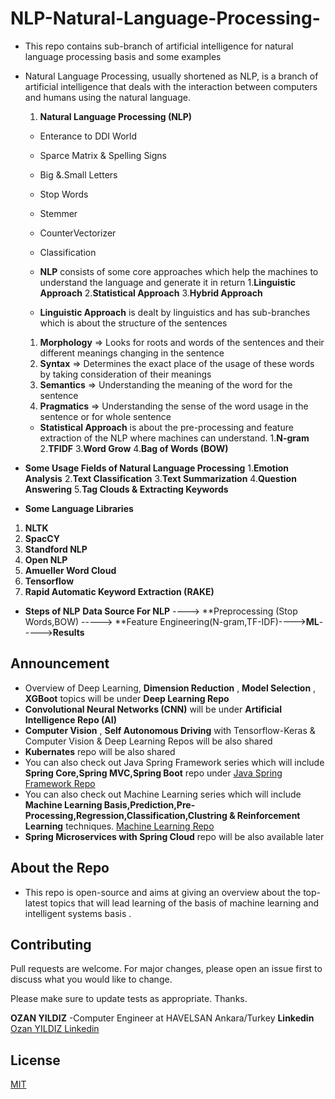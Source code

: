 # NLP-Natural-Language-Processing-
- This repo contains sub-branch of artificial intelligence for natural language processing basis and some examples
- Natural Language Processing, usually shortened as NLP, is a branch of artificial intelligence that deals with the interaction between computers and humans using the natural language.

  1. **Natural Language Processing (NLP)**
  - Enterance to DDI World
  - Sparce Matrix & Spelling Signs
  - Big &.Small Letters
  - Stop Words
  - Stemmer
  - CounterVectorizer
  - Classification
  
  - **NLP** consists of some core approaches which help the machines to understand the language and generate it in return
  1.**Linguistic Approach**
  2.**Statistical Approach** 
  3.**Hybrid Approach**
  
  - **Linguistic Approach** is dealt by linguistics and has sub-branches which is about the structure of the sentences
  1. **Morphology** => Looks for roots and words of the sentences and their different meanings changing in the sentence
  2. **Syntax** => Determines the exact place of the usage of these words by taking consideration of their meanings
  3. **Semantics** => Understanding the meaning of the word for the sentence
  4. **Pragmatics** => Understanding the sense of the word usage in the sentence or for whole sentence
  
  - **Statistical Approach** is about the pre-processing and feature extraction of the NLP where machines can understand.
  1.**N-gram**
  2.**TFIDF**
  3.**Word Grow**
  4.**Bag of Words (BOW)**
  
  
 - **Some Usage Fields of Natural Language Processing**
  1.**Emotion Analysis**
  2.**Text Classification**
  3.**Text Summarization**
  4.**Question Answering**
  5.**Tag Clouds & Extracting Keywords**
  
 - **Some Language Libraries**
 1. **NLTK**
 2. **SpacCY**
 3. **Standford NLP**
 4. **Open NLP**
 5. **Amueller Word Cloud**
 6. **Tensorflow**
 7. **Rapid Automatic Keyword Extraction (RAKE)**
 
 - **Steps of NLP**
 **Data Source For NLP** ----> **Preprocessing (Stop Words,BOW) -----> **Feature Engineering(N-gram,TF-IDF)---->**ML**----->**Results**

## Announcement
- Overview of Deep Learning, **Dimension Reduction** , **Model Selection** , **XGBoot** topics will be under **Deep Learning Repo** 
- **Convolutional Neural Networks (CNN)** will be under **Artificial Intelligence Repo (AI)** 
- **Computer Vision** , **Self Autonomous Driving** with Tensorflow-Keras & Computer Vision & Deep Learning Repos will be also shared 
- **Kubernates** repo will be also shared 
- You can also check out Java Spring Framework series which will include **Spring Core,Spring MVC,Spring Boot** repo under
[Java Spring Framework Repo](https://github.com/ozanyldzgithuboffical/Spring)
- You can also check out Machine Learning series which will include **Machine Learning Basis,Prediction,Pre-Processing,Regression,Classification,Clustring & Reinforcement Learning** techniques.
[Machine Learning Repo](https://github.com/ozanyldzgithuboffical/OzanYldzML)
- **Spring Microservices with Spring Cloud** repo will be also available later 

## About the Repo
- This repo is open-source and aims at giving an overview about the top-latest topics that will lead learning of the basis of machine learning and intelligent systems basis .

## Contributing
Pull requests are welcome. For major changes, please open an issue first to discuss what you would like to change.

Please make sure to update tests as appropriate. Thanks.

**OZAN YILDIZ**
-Computer Engineer at HAVELSAN Ankara/Turkey 
**Linkedin**
[Ozan YILDIZ Linkedin](https://www.linkedin.com/in/ozan-yildiz-b8137a173/)

## License
[MIT](https://choosealicense.com/licenses/mit/)

